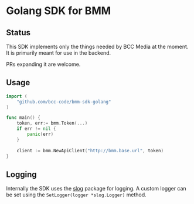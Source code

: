 # Golang SDK for BMM

## Status

This SDK implements only the things needed by BCC Media at the moment.
It is primarily meant for use in the backend.

PRs expanding it are welcome.

## Usage

```go
import (
    "github.com/bcc-code/bmm-sdk-golang"
)

func main() {
    token, err:= bmm.Token(...)
    if err != nil {
        panic(err)
    }
    
    client := bmm.NewApiClient("http://bmm.base.url", token)
}
```

## Logging

Internally the SDK uses the [slog](https://pkg.go.dev/log/slog) package for logging.
A custom logger can be set using the `SetLogger(logger *slog.Logger)` method.
